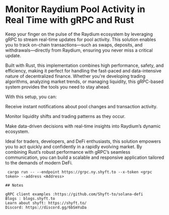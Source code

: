 # Monitor Raydium Pool Activity in Real Time with gRPC and Rust

Keep your finger on the pulse of the Raydium ecosystem by leveraging gRPC to stream real-time updates for pool activity. This solution enables you to track on-chain transactions—such as swaps, deposits, and withdrawals—directly from Raydium, ensuring you never miss a critical update.

Built with Rust, this implementation combines high performance, safety, and efficiency, making it perfect for handling the fast-paced and data-intensive nature of decentralized finance. Whether you're developing trading algorithms, analyzing market trends, or managing liquidity, this gRPC-based system provides the tools you need to stay ahead.

With this setup, you can:

Receive instant notifications about pool changes and transaction activity.

Monitor liquidity shifts and trading patterns as they occur.

Make data-driven decisions with real-time insights into Raydium’s dynamic ecosystem.

Ideal for traders, developers, and DeFi enthusiasts, this solution empowers you to act quickly and confidently in a rapidly evolving market. By combining Rust’s robust performance with gRPC’s seamless communication, you can build a scalable and responsive application tailored to the demands of modern DeFi.

```
 cargo run -- --endpoint https://grpc.ny.shyft.to --x-token <grpc token> --address <Address>

## Notes

gRPC client examples :https://github.com/Shyft-to/solana-defi
Blogs : blogs.shyft.to
Learn about shyft: https://shyft.to/
Discord: https://discord.gg/6bSmYuDa